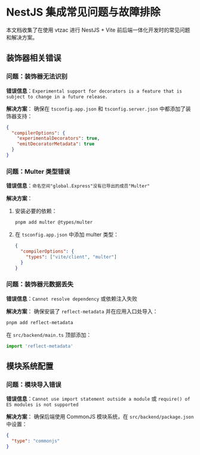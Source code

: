 # NestJS 集成常见问题与故障排除

本文档收集了在使用 vtzac 进行 NestJS + Vite 前后端一体化开发时的常见问题和解决方案。

## 装饰器相关错误

### 问题：装饰器无法识别

**错误信息**：`Experimental support for decorators is a feature that is subject to change in a future release.`

**解决方案**：
确保在 `tsconfig.app.json` 和 `tsconfig.server.json` 中都添加了装饰器支持：

```json
{
  "compilerOptions": {
    "experimentalDecorators": true,
    "emitDecoratorMetadata": true
  }
}
```

### 问题：Multer 类型错误

**错误信息**：`命名空间"global.Express"没有已导出的成员"Multer"`

**解决方案**：

1. 安装必要的依赖：

   ```bash
   pnpm add multer @types/multer
   ```

2. 在 `tsconfig.app.json` 中添加 multer 类型：
   ```json
   {
     "compilerOptions": {
       "types": ["vite/client", "multer"]
     }
   }
   ```

### 问题：装饰器元数据丢失

**错误信息**：`Cannot resolve dependency` 或依赖注入失败

**解决方案**：
确保安装了 `reflect-metadata` 并在应用入口处导入：

```bash
pnpm add reflect-metadata
```

在 `src/backend/main.ts` 顶部添加：

```typescript
import 'reflect-metadata'
```

## 模块系统配置

### 问题：模块导入错误

**错误信息**：`Cannot use import statement outside a module` 或 `require() of ES modules is not supported`

**解决方案**：
确保后端使用 CommonJS 模块系统，在 `src/backend/package.json` 中设置：

```json
{
  "type": "commonjs"
}
```
